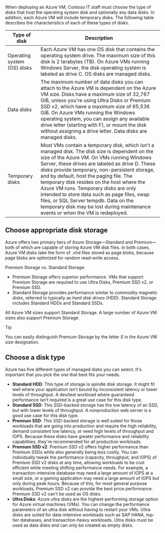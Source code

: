 
When deploying an Azure VM, Contoso IT staff must choose the type of disks that host the operating system disk and optionally any data disks. In addition, each Azure VM will include temporary disks. The following table describes the characteristics of each of these types of disks.

|Type of disk|Description|
|----------------------|------------------------------------------------------------|
|Operating system (OS) disks|Each Azure VM has one OS disk that contains the operating system drive. The maximum size of this disk is 2 terabytes (TB). On Azure VMs running Windows Server, the disk operating system is labeled as drive C. OS disks are managed disks.|
|Data disks|The maximum number of data disks you can attach to the Azure VM is dependent on the Azure VM size. Disks have a maximum size of 32,767 GiB, unless you're using Ultra Disks or Premium SSD v2, which have a maximum size of 65,536 GiB. On Azure VMs running the Windows operating system, you can assign any available drive letter (starting with F), or mount the disk without assigning a drive letter. Data disks are managed disks.|
|Temporary disks|Most VMs contain a temporary disk, which isn't a managed disk. The disk size is dependent on the size of the Azure VM. On VMs running Windows Server, these drives are labeled as drive D. These disks provide temporary, non-persistent storage, and by default, host the paging file. The temporary disk resides on the host where the Azure VM runs. Temporary disks are only intended to store data such as page files, swap files, or SQL Server tempdb. Data on the temporary disk may be lost during maintenance events or when the VM is redeployed.|

## Choose appropriate disk storage

Azure offers two primary tiers of Azure Storage—Standard and Premium—both of which are capable of storing Azure VM disk files. In both cases, Azure VM disks take the form of .vhd files stored as page blobs, because page blobs are optimized for random read-write access.

Premium Storage vs. Standard Storage:

- Premium Storage offers superior performance. VMs that support Premium Storage are required to use Ultra Disks, Premium SSD v2, or Premium SSD.
- Standard Storage provides performance similar to commodity magnetic disks, referred to typically as *hard disk drives* (HDD). Standard Storage includes Standard HDDs and Standard SSDs.

All Azure VM sizes support Standard Storage. A large number of Azure VM sizes also support Premium Storage.

> [!TIP]
> You can easily distinguish Premium Storage by the letter *S* in the Azure VM size designation.

## Choose a disk type

Azure has five different types of managed disks you can select. It's important that you pick the one that best fits your needs.

- **Standard HDD**: This type of storage is spindle disk storage. It might fit well where your application isn't bound by inconsistent latency or lower levels of throughput. A dev/test workload where guaranteed performance isn't required is a great use case for this disk type.
- **Standard SSD**: This SSD-backed storage has the low latency of an SSD, but with lower levels of throughput. A nonproduction web server is a good use case for this disk type.
- **Premium SSD**: This SSD-backed storage is well suited for those workloads that are going into production and require the high reliability, demand consistent low latency, or need high levels of throughput and IOPS. Because these disks have greater performance and reliability capabilities, they're recommended for all production workloads.
- **Premium SSD v2**: Premium SSD v2 offers higher performance than Premium SSDs while also generally being less costly. You can individually tweak the performance (capacity, throughput, and IOPS) of Premium SSD v2 disks at any time, allowing workloads to be cost efficient while meeting shifting performance needs. For example, a transaction-intensive database may need a large amount of IOPS at a small size, or a gaming application may need a large amount of IOPS but only during peak hours. Because of this, for most general purpose workloads, Premium SSD v2 can provide the best price performance. Premium SSD v2 can't be used as OS disks.
- **Ultra Disks**: Azure ultra disks are the highest-performing storage option for Azure virtual machines (VMs). You can change the performance parameters of an ultra disk without having to restart your VMs. Ultra disks are suited for data-intensive workloads such as SAP HANA, top-tier databases, and transaction-heavy workloads. Ultra disks must be used as data disks and can only be created as empty disks.
